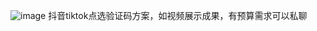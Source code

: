 ![image](https://github.com/user-attachments/assets/6cd19844-8d6c-48e7-8a8b-deb6a3102349)
抖音tiktok点选验证码方案，如视频展示成果，有预算需求可以私聊
